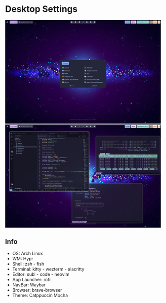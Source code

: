 #  **Desktop Settings** 


![plot2](./screenshots/screenshot1.png "Desktop")
![plot1](./screenshots/screenshot2.png "Alacritty")


## **Info**
* OS: Arch Linux
* WM: Hypr
* Shell: zsh - fish
* Terminal: kitty - wezterm - alacritty
* Editor: subl - code - neovim
* App Launcher: rofi
* NavBar: Waybar
* Browser: brave-browser
* Theme: Catppuccin Mocha


